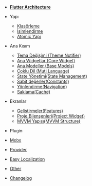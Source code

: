 - [**Flutter Architecture**](/)

- Yapı

  - [Klasörleme](src/structure/folder.md)
  - [İsimlendirme](src/structure/names.md)
  - [Atomic Yapı](src/structure/atomic.md)

- Ana Kısım

  - [Tema Değişimi (Theme Notifier)](src/core/theme_change.md)
  - [Ana Widgetlar (Core Widget)](html_input_fields.md)
  - [Ana Modeller (Base Models)](src/core/base_models.md)
  - [Çoklu Dil (Muti Language)](html_input_fields.md)
  - [State Yönetimi(State Management)](html_input_fields.md)
  - [Sabit değerler(Constants)](html_input_fields.md)
  - [Yönlendirme(Navigation)](html_input_fields.md)
  - [Saklama(Cache)](html_input_fields.md)

- Ekranlar

  - [Geliştirmeler(Features)](themes.md)
  - [Proje Bilenşenleri(Project Widget)](write-a-plugin.md)
  - [MVVM Yapısı(MVVM Structure)](markdown.md)

- Plugin
- [Mobx](themes.md)
- [Provider](themes.md)
- [Easy Localization](themes.md)
- [Other](themes.md)

- [Changelog](changelog.md)
